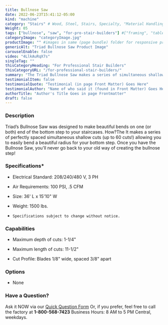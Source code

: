 ```yaml
---
title: Bullnose Saw
date: 2022-06-23T15:41:12-05:00
kind: "machine"
category: "Stairs" # Wood, Steel, Stairs, Specialty, "Material Handling"
Weight: 05
tags: ["bullnose", "saw", "for-pro-stair-builders"] #["framing", "table", "mobile", "stick-builder" "shed-builder"]
categoryImage: "categoryImage.jpg"
productImage: "" #images in same (page bundle) folder for responsive processing
genericAlt: "Triad Bullnose Saw Product Image"
carouselEnable: false
video: "4LlkAuRqX7s"
singleTag: ""
thisCategoryHeading: "For Professional Stair Builders"
thisCategoryURL: "/for-professional-stair-builders/"
summary: "The Triad Bullnose Saw makes a series of simultaneous shallow cuts - allowing you to easily bend a beautiful radius for your bottom step."
testimonialItem: false
testimonialQuote: "Testimonial (in page Front Matter) Goes Here"
testimonialAuthor: "Name of who said it (found in Front Matter) Goes Here"
authorTitle: "Author's Title Goes in page Frontmatter"
draft: false
---
```


### Description

Triad’s Bullnose Saw was designed to make beautiful bends on one (or both) end of the bottom step to your staircases. How?The It makes a series of perfectly spaced simultaneous shallow cuts (up to 60 cuts!) allowing you to easily bend a beautiful radius for your bottom step. Once you have the Bullnose Saw, you'll never go back to your old way of creating the bullnose step!

### Specifications*

- Electrical Standard: 208/240/480 V, 3 PH

- Air Requirements: 100 PSI, .5 CFM

- Size: 36' L x 15'10" W

- Weight: 1500 lbs.

- `Specifications subject to change without notice.`

### Capabilities

- Maximum depth of cuts: 1-1/4"

- Maximum length of cuts: 11-1/2"

- Cut Profile: Blades 1/8" wide, spaced 3/8" apart

### Options

- None

### Have a Question?

Ask it NOW via our [Quick Question Form](#qq)
Or, if you prefer, feel free to call the factory at **1-800-568-7423** Business Hours: 8 AM to 5 PM Central, weekdays.
